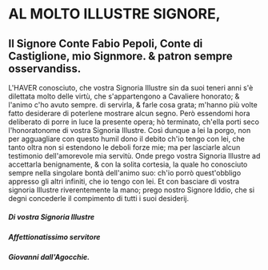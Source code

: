 # AL MOLTO ILLUSTRE SIGNORE,

## Il Signore Conte Fabio Pepoli, Conte di Castiglione, mio Signmore. & patron sempre osservandiss.

L'HAVER conosciuto, che vostra Signoria Illustre sin da suoi teneri anni s'è dilettata molto delle virtù, che s'appartengono a Cavaliere honorato; & l'animo c'ho avuto sempre. di servirla, & farle cosa grata; m'hanno più volte fatto desiderare di poterlene mostrare alcun segno. Però essendomi hora deliberato di porre in luce la presente opera; hò terminato, ch'ella porti seco l'honoratonome di vostra Signoria Illustre. Così dunque a lei la porgo, non per agguagliare con questo humil dono il debito ch'io tengo con lei, che tanto oltra non si estendono le deboli forze mie; ma per lasciarle alcun testimonio dell'amorevole mia servitù. Onde prego vostra Signoria Illustre ad accettarla benignamente, & con la solita cortesia, la quale ho conosciuto sempre nella singolare bontà dell'animo suo: ch'io porrò quest'obbligo appresso gli altri infiniti, che io tengo con lei. Et con basciare di vostra signoria Illustre riverentemente la mano; prego nostro Signore Iddio, che si degni concederle il compimento di tutti i suoi desiderij.

##### Di vostra Signoria Illustre
##### Affettionatissimo servitore
##### Giovanni dall'Agocchie.

